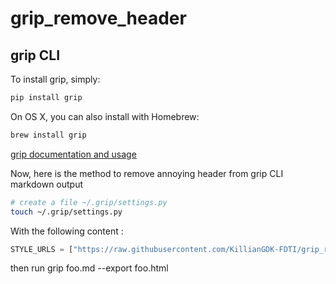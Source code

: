 # grip_remove_header

## grip CLI

To install grip, simply:

```sh
pip install grip
```

On OS X, you can also install with Homebrew:

```sh
brew install grip
```

[grip documentation and usage](https://github.com/joeyespo/grip)

Now, here is the method to remove annoying header from grip CLI markdown output

```sh
# create a file ~/.grip/settings.py
touch ~/.grip/settings.py
```

With the following content :

```python
STYLE_URLS = ["https://raw.githubusercontent.com/KillianGDK-FDTI/grip_remove_header/master/grip.css"]
```

then run grip foo.md --export foo.html
